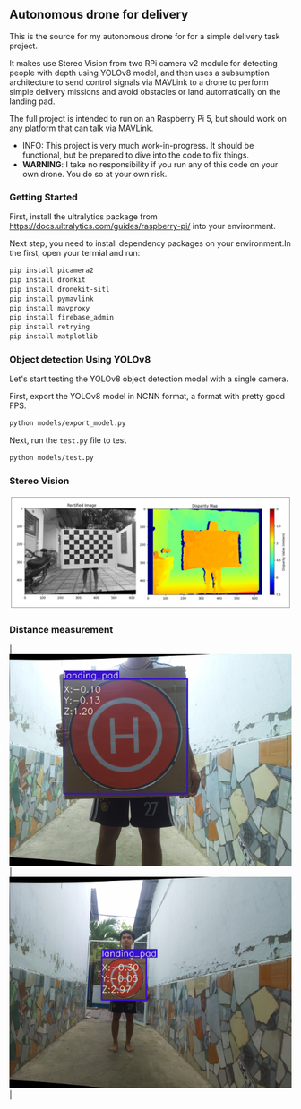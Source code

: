 ## Autonomous drone for delivery 
This is the source for my autonomous drone for for a simple delivery task project.

It makes use Stereo Vision from two RPi camera v2 module for detecting people with depth using YOLOv8 model, and then uses a subsumption architecture to send control signals
via MAVLink to a drone to perform simple delivery missions and avoid obstacles or land automatically on the landing pad.

The full project is intended to run on an Raspberry Pi 5, but should work on any platform that can talk via MAVLink.

- INFO: This project is very much work-in-progress. It should be functional, but be prepared to dive into the code to fix things.
- **WARNING**: I take no responsibility if you run any of this code on your own drone. You do so at your own risk.

### Getting Started
First, install the ultralytics package from https://docs.ultralytics.com/guides/raspberry-pi/ into your environment.

Next step, you need to install dependency packages on your environment.In the first, open your termial and run:
```bash
pip install picamera2 
pip install dronkit
pip install dronekit-sitl 
pip install pymavlink
pip install mavproxy
pip install firebase_admin
pip install retrying
pip install matplotlib
```
### Object detection Using YOLOv8 
Let's start testing the YOLOv8 object detection model with a single camera.

First, export the YOLOv8 model in NCNN format, a format with pretty good FPS.
```bash
python models/export_model.py
```
Next, run the `test.py` file to test
```bash
python models/test.py
```
### Stereo Vision
<img src = "https://github.com/caothu2k1/drone_delivery/blob/master/StereoVision%2FSGBM.jpg">

### Distance measurement 
|<img src="https://github.com/caothu2k1/drone_delivery/blob/master/StereoVision%2Fobject_detection_1M.png"/> | <img src="https://github.com/caothu2k1/drone_delivery/blob/master/StereoVision%2Fobject_detection_3M.png"/>|


